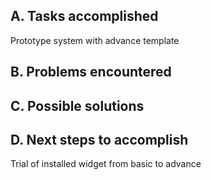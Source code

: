 ## A. Tasks accomplished ##
Prototype system with advance template

## B. Problems encountered ##


## C. Possible solutions ##


## D. Next steps to accomplish ##
Trial of installed widget from basic to advance